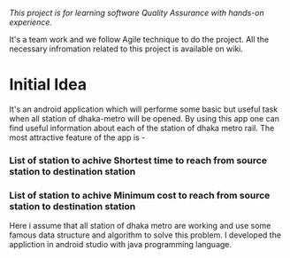 *This project is for learning software Quality Assurance with hands-on experience.*

It's a team work and we follow Agile technique to do the project. All the necessary infromation related to this project is
available on wiki.

# Initial Idea
It's an android application which will performe some basic but useful task when all station of dhaka-metro will be opened.
By using this app one can find useful information about each of the station of dhaka metro rail. The most attractive feature
of the app is - 

### List of station to achive Shortest time to reach from source station to destination station
### List of station to achive Minimum cost to reach from source station to destination station

Here i assume that all station of dhaka metro are working and use some famous data structure and algorithm to solve this 
problem. I developed the appliction in android studio with java programming language.
